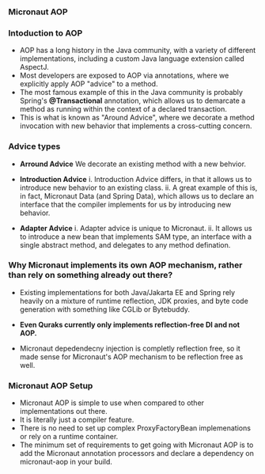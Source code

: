 ### Micronaut AOP

### Intoduction to AOP

* AOP has a long history in the Java community, with a variety of different implementations, including  a custom Java language extension called AspectJ.
* Most developers are exposed to AOP via annotations, where we explicitly apply AOP "advice" to a method.
* The most famous example of this in the Java community is probably Spring's **@Transactional** annotation, which allows us to demarcate a method as running within the context of a declared transaction.
* This is what is known as "Around Advice", where we decorate a method invocation with new behavior that implements a cross-cutting concern.

### Advice types

* __Arround Advice__
We decorate an existing method with a new behvior.

* __Introduction Advice__
i. Introduction Advice differs, in that it allows  us to introduce new behavior to an existing class.
ii. A great example of this is, in fact, Micronaut Data (and Spring Data), which allows us to declare an interface that the compiler implements for us by introducing new behavior.

* __Adapter Advice__
i. Adapter advice is unique to Micronaut.
ii. It allows us to introduce a new bean that implements SAM type, an interface with a single abstract method, and delegates to any method defination.

### Why Micronaut implements its own AOP mechanism, rather than rely on something already out there?

* Existing implementations for both Java/Jakarta EE and Spring rely heavily on a mixture of runtime reflection, JDK proxies, and byte code generation with something like CGLib or Bytebuddy.

* __Even Quraks currently only implements reflection-free DI and not AOP.__

* Micronaut depedendecny injection is completly reflection free, so it made sense for Micronaut's AOP mechanism to be reflection free as well.

### Micronaut AOP Setup

* Micronaut AOP is simple to use when compared to other implementations out there.
* It is literally just a compiler feature.
* There is no need to set up complex ProxyFactoryBean implemenations or rely on a runtime container.
* The minimum set of requirements to get going with Micronaut AOP is to add the Micronaut annotation processors and declare a dependency on micronaut-aop in your build.